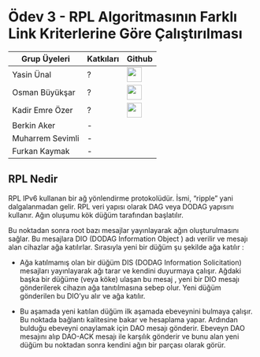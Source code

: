 # Ödev 3 - RPL Algoritmasının Farklı Link Kriterlerine Göre Çalıştırılması


| Grup Üyeleri    | Katkıları | Github | 
|-----------------|-----------|--------|
| Yasin Ünal      | ? | [<image style="width:30px" src="https://github.githubassets.com/images/modules/logos_page/GitHub-Mark.png">](https://github.com/Pilestin) | 
| Osman Büyükşar  | ? | [<image style="width:30px" src="https://github.githubassets.com/images/modules/logos_page/GitHub-Mark.png">](https://github.com/OsmanBuyuksar) | 
| Kadir Emre Özer | ? | [<image style="width:30px" src="https://github.githubassets.com/images/modules/logos_page/GitHub-Mark.png">](https://github.com/logaritmabir)  | 
| Berkin Aker      | -  |    |   
| Muharrem Sevimli | -  |    |   
| Furkan Kaymak    | -  |    |   
  
  
## RPL Nedir

RPL IPv6 kullanan bir ağ yönlendirme protokolüdür. İsmi, “ripple” yani dalgalanmadan gelir. RPL veri yapısı olarak DAG veya DODAG yapısını kullanır. Ağın oluşumu kök düğüm tarafından başlatılır. 

Bu noktadan sonra root bazı mesajlar yayınlayarak ağın oluşturulmasını sağlar. Bu mesajlara DIO (DODAG Information Object ) adı verilir ve mesajı alan cihazlar ağa katılırlar. Sırasıyla yeni bir düğüm şu şekilde ağa katılır :  

- Ağa katılmamış olan bir düğüm DIS (DODAG Information Solicitation) mesajları yayınlayarak ağı tarar ve kendini duyurmaya çalışır. Ağdaki başka bir düğüme (veya köke) ulaşan bu mesaj , yeni bir DIO mesajı gönderilerek cihazın ağa tanıtılmasına sebep olur. Yeni düğüm gönderilen bu DIO’yu alır ve ağa katılır. 

- Bu aşamada yeni katılan düğüm ilk aşamada ebeveynini bulmaya çalışır. Bu noktada bağlantı kalitesine bakar ve hesaplama yapar. Ardından bulduğu ebeveyni onaylamak için DAO mesajı gönderir. Ebeveyn DAO mesajını alıp DAO-ACK mesajı ile karşılık gönderir ve bunu alan yeni düğüm bu noktadan sonra kendini ağın  bir parçası olarak görür.



  
